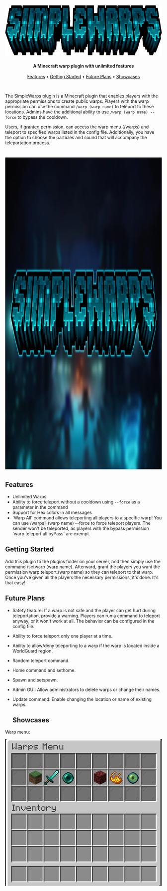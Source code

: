 <h1 align="center">
  <img width=2500 height=160 src="https://github.com/coco1c/SimpleWarps/blob/main/Warp/images/SimpleWarps.png">
  
</h1>

<p align="center">
  <b>A Minecraft warp plugin with unlimited features</b><br><br>
  <a href="#features">Features</a> •
  <a href="#getting-started">Getting Started</a> •
  <a href="#future-plans">Future Plans</a> •
  <a href="#showcases">Showcases</a>
</p>
<br>

The SimpleWarps plugin is a Minecraft plugin that enables players with the appropriate permissions to create public warps. Players with the warp permission can use the command `/warp (warp name)` to teleport to these locations. Admins have the additional ability to use `/warp (warp name) --force` to bypass the cooldown.

Users, if granted permission, can access the warp menu (/warps) and teleport to specified warps listed in the config file. Additionally, you have the option to choose the particles and sound that will accompany the teleportation process.

<h1 align="center">
  <img width=2500 height=1000 src="https://github.com/coco1c/SimpleWarps/blob/main/Warp/images/SimpleWarpsBG.png">
  
</h1>

## Features
- Unlimited Warps
- Ability to force teleport without a cooldown using `--force` as a parameter in the command
- Support for Hex colors in all messages
- 'Warp All' command allows teleporting all players to a specific warp! You can use /warpall (warp name) --force to force teleport players. The sender won't be teleported, as players with the bypass permission 'warp.teleport.all.byPass' are exempt.


## Getting Started
Add this plugin to the plugins folder on your server, and then simply use the command /setwarp (warp name).
Afterward, grant the players you want the permission warp.teleport.(warp name) so they can teleport to that warp.
Once you've given all the players the necessary permissions, it's done. It's that easy!


## Future Plans
- Safety feature: If a warp is not safe and the player can get hurt during teleportation, provide a warning. Players can run a command to teleport anyway, or it won't work at all. The behavior can be configured in the config file.
- Ability to force teleport only one player at a time.
- Ability to allow/deny teleporting to a warp if the warp is located inside a WorldGuard region.
- Random teleport command.
- Home command and sethome.
- Spawn and setspawn.
- Admin GUI: Allow administrators to delete warps or change their names.
- Update command: Enable changing the location or name of existing warps.


  ## Showcases
Warp menu:

![image](https://github.com/coco1c/SimpleWarps/blob/main/Warp/images/warpmenu1v2.png)
  




